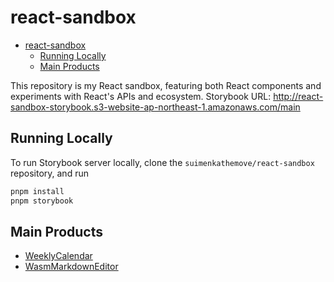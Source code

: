 # react-sandbox

- [react-sandbox](#react-sandbox)
  - [Running Locally](#running-locally)
  - [Main Products](#main-products)

This repository is my React sandbox, featuring both React components and experiments with React's APIs and ecosystem.
Storybook URL: <http://react-sandbox-storybook.s3-website-ap-northeast-1.amazonaws.com/main>

## Running Locally

To run Storybook server locally, clone the `suimenkathemove/react-sandbox` repository, and run

```sh
pnpm install
pnpm storybook
```

## Main Products

- [WeeklyCalendar](src/components/ui-components/WeeklyCalendar)
- [WasmMarkdownEditor](wasm/src/wasm_markdown_editor)
